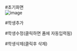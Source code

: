 #초기화면  
![image](https://user-images.githubusercontent.com/49871871/198974601-23af666e-9fa6-4e95-baad-d2ed161f13e3.png)  
  
#학생추가  
  
  
#학생수정(클릭하면 폼에 자동입력됨)  
 
 
#학생삭제(클릭후 삭제)  
   
  
